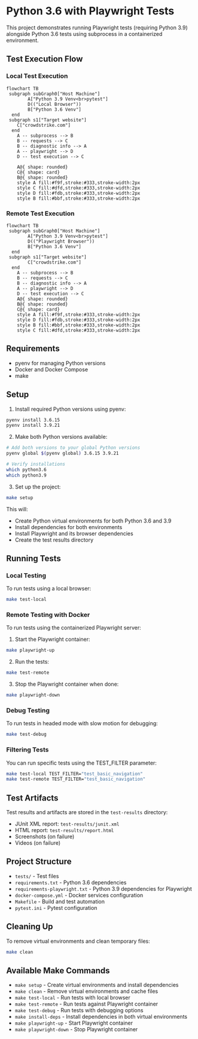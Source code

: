 # Python 3.6 with Playwright Tests

This project demonstrates running Playwright tests (requiring Python 3.9) alongside Python 3.6 tests using subprocess in a containerized environment.

## Test Execution Flow

### Local Test Execution
```mermaid
flowchart TB
 subgraph subGraph0["Host Machine"]
        A["Python 3.9 Venv<br>pytest"]
        D(("Local Browser"))
        B["Python 3.6 Venv"]
  end
 subgraph s1["Target website"]
    C["crowdstrike.com"]
  end
    A -- subprocess --> B
    B -- requests --> C
    B -- diagnostic info --> A
    A -- playwright --> D
    D -- test execution --> C

    A@{ shape: rounded}
    C@{ shape: card}
    B@{ shape: rounded}
    style A fill:#f9f,stroke:#333,stroke-width:2px
    style C fill:#dfd,stroke:#333,stroke-width:2px
    style D fill:#fdb,stroke:#333,stroke-width:2px
    style B fill:#bbf,stroke:#333,stroke-width:2px
```

### Remote Test Execution
```mermaid
flowchart TB
 subgraph subGraph0["Host Machine"]
        A["Python 3.9 Venv<br>pytest"]
        D(("Playwright Browser"))
        B["Python 3.6 Venv"]
  end
 subgraph s1["Target website"]
        C["crowdstrike.com"]
  end
    A -- subprocess --> B
    B -- requests --> C
    B -- diagnostic info --> A
    A -- playwright --> D
    D -- test execution --> C
    A@{ shape: rounded}
    B@{ shape: rounded}
    C@{ shape: card}
    style A fill:#f9f,stroke:#333,stroke-width:2px
    style D fill:#fdb,stroke:#333,stroke-width:2px
    style B fill:#bbf,stroke:#333,stroke-width:2px
    style C fill:#dfd,stroke:#333,stroke-width:2px
```

## Requirements

- pyenv for managing Python versions
- Docker and Docker Compose
- make

## Setup

1. Install required Python versions using pyenv:
```bash
pyenv install 3.6.15
pyenv install 3.9.21
```

2. Make both Python versions available:
```bash
# Add both versions to your global Python versions
pyenv global $(pyenv global) 3.6.15 3.9.21

# Verify installations
which python3.6
which python3.9
```

3. Set up the project:
```bash
make setup
```

This will:
- Create Python virtual environments for both Python 3.6 and 3.9
- Install dependencies for both environments
- Install Playwright and its browser dependencies
- Create the test results directory

## Running Tests

### Local Testing
To run tests using a local browser:
```bash
make test-local
```

### Remote Testing with Docker
To run tests using the containerized Playwright server:

1. Start the Playwright container:
```bash
make playwright-up
```

2. Run the tests:
```bash
make test-remote
```

3. Stop the Playwright container when done:
```bash
make playwright-down
```

### Debug Testing
To run tests in headed mode with slow motion for debugging:
```bash
make test-debug
```

### Filtering Tests
You can run specific tests using the TEST_FILTER parameter:
```bash
make test-local TEST_FILTER="test_basic_navigation"
make test-remote TEST_FILTER="test_basic_navigation"
```

## Test Artifacts

Test results and artifacts are stored in the `test-results` directory:
- JUnit XML report: `test-results/junit.xml`
- HTML report: `test-results/report.html`
- Screenshots (on failure)
- Videos (on failure)

## Project Structure

- `tests/` - Test files
- `requirements.txt` - Python 3.6 dependencies
- `requirements-playwright.txt` - Python 3.9 dependencies for Playwright
- `docker-compose.yml` - Docker services configuration
- `Makefile` - Build and test automation
- `pytest.ini` - Pytest configuration

## Cleaning Up

To remove virtual environments and clean temporary files:
```bash
make clean
```

## Available Make Commands

- `make setup` - Create virtual environments and install dependencies
- `make clean` - Remove virtual environments and cache files
- `make test-local` - Run tests with local browser
- `make test-remote` - Run tests against Playwright container
- `make test-debug` - Run tests with debugging options
- `make install-deps` - Install dependencies in both virtual environments
- `make playwright-up` - Start Playwright container
- `make playwright-down` - Stop Playwright container